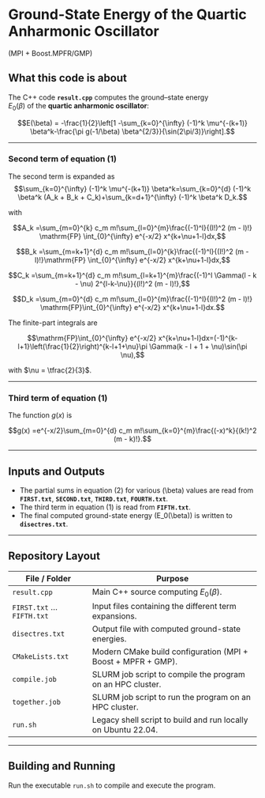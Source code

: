 # Ground-State Energy of the Quartic Anharmonic Oscillator  
(MPI + Boost.MPFR/GMP)

## What this code is about

The C++ code **`result.cpp`** computes the ground–state energy  
$E_0(\beta)$ of the **quartic anharmonic oscillator**:

$$E(\beta) = -\frac{1}{2}\left[1 -\sum_{k=0}^{\infty} (-1)^k \mu^{-(k+1)} \beta^k-\frac{\pi g(-1/\beta) \beta^{2/3}}{\sin(2\pi/3)}\right].$$

---

### Second term of equation (1)

The second term is expanded as
$$\sum_{k=0}^{\infty} (-1)^k \mu^{-(k+1)} \beta^k=\sum_{k=0}^{d} (-1)^k \beta^k (A_k + B_k + C_k)+\sum_{k=d+1}^{\infty} (-1)^k \beta^k D_k.$$

with

$$A_k =\sum_{m=0}^{k} c_m m!\sum_{l=0}^{m}\frac{(-1)^l}{(l!)^2 (m - l)!} \mathrm{FP} \int_{0}^{\infty} e^{-x/2} x^{k+\nu+1-l}dx,$$

$$B_k =\sum_{m=k+1}^{d} c_m m!\sum_{l=0}^{k}\frac{(-1)^l}{(l!)^2 (m - l)!}\mathrm{FP} \int_{0}^{\infty} e^{-x/2} x^{k+\nu+1-l}dx,$$

$$C_k =\sum_{m=k+1}^{d} c_m m!\sum_{l=k+1}^{m}\frac{(-1)^l \Gamma(l - k - \nu) 2^{l-k-\nu}}{(l!)^2 (m - l)!},$$

$$D_k =\sum_{m=0}^{d} c_m m!\sum_{l=0}^{m}\frac{(-1)^l}{(l!)^2 (m - l)!} \mathrm{FP}\int_{0}^{\infty} e^{-x/2} x^{k+\nu+1-l}dx.$$

The finite-part integrals are

$$\mathrm{FP}\int_{0}^{\infty} e^{-x/2} x^{k+\nu+1-l}dx=(-1)^{k-l+1}\left(\frac{1}{2}\right)^{k-l+1+\nu}\pi \Gamma(k - l + 1 + \nu)\sin(\pi \nu),$$

with $\nu = \tfrac{2}{3}$.

---

### Third term of equation (1)

The function $g(x)$ is

$$g(x) =e^{-x/2}\sum_{m=0}^{d} c_m m!\sum_{k=0}^{m}\frac{(-x)^k}{(k!)^2 (m - k)!}.$$

---

## Inputs and Outputs

* The partial sums in equation (2) for various \(\beta\) values are read from  
  **`FIRST.txt`**, **`SECOND.txt`**, **`THIRD.txt`**, **`FOURTH.txt`**.
* The third term in equation (1) is read from **`FIFTH.txt`**.
* The final computed ground-state energy \(E_0(\beta)\) is written to **`disectres.txt`**.

---

## Repository Layout

| File / Folder     | Purpose                                                                 |
|-------------------|-------------------------------------------------------------------------|
| `result.cpp`      | Main C++ source computing $E_0(\beta)$.                                |
| `FIRST.txt` … `FIFTH.txt` | Input files containing the different term expansions.            |
| `disectres.txt`   | Output file with computed ground-state energies.                         |
| `CMakeLists.txt`  | Modern CMake build configuration (MPI + Boost + MPFR + GMP).            |
| `compile.job`     | SLURM job script to compile the program on an HPC cluster.              |
| `together.job`    | SLURM job script to run the program on an HPC cluster.                  |
| `run.sh`         | Legacy shell script to build and run locally on Ubuntu 22.04.           |

---

## Building and Running

Run the executable `run.sh` to compile and execute the program.  
